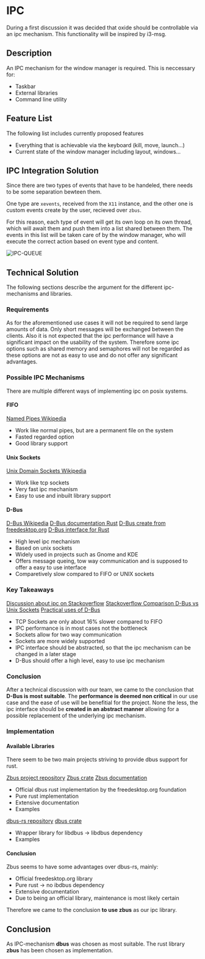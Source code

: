 # IPC

During a first discussion it was decided that oxide should be controllable via an ipc mechanism.
This functionality will be inspired by i3-msg.

## Description
An IPC mechanism for the window manager is required.
This is neccessary for:

* Taskbar
* External libraries
* Command line utility

## Feature List
The following list includes currently proposed features

* Everything that is achievable via the keyboard (kill, move, launch...)
* Current state of the window manager including layout, windows...


## IPC Integration Solution

Since there are two types of events that have to be handeled, there
needs to be some separation bewteen them.

One type are `xevents`, received from the `X11` instance, and the other one
is custom events create by the user, recieved over `zbus`.

For this reason, each type of event will get its own loop on its own thread,
which will await them and push them into a list shared between them.
The events in this list will be taken care of by the window manager,
who will execute the correct action based on event type and content.

![IPC-QUEUE](ipc-queue.png)

## Technical Solution
The following sections describe the argument for the different ipc-mechanisms and libraries.

### Requirements
As for the aforementioned use cases it will not be required to send large amounts of data. 
Only short messages will be exchanged between the clients. Also it is not expected that the ipc performance will have a significant impact on the usability of the system.
Therefore some ipc options such as shared memory and semaphores will not be regarded as these options are not as easy to use and do not offer any significant advantages.

### Possible IPC Mechanisms
There are multiple different ways of implementing ipc on posix systems.

#### FIFO
[Named Pipes Wikipedia](https://en.wikipedia.org/wiki/Named_pipe)
* Work like normal pipes, but are a permanent file on the system
* Fasted regarded option
* Good library support

#### Unix Sockets
[Unix Domain Sockets Wikipedia](https://de.wikipedia.org/wiki/Unix_Domain_Socket)
* Work like tcp sockets
* Very fast ipc mechanism
* Easy to use and inbuilt library support

#### D-Bus
[D-Bus Wikipedia](https://en.wikipedia.org/wiki/D-Bus)
[D-Bus documentation Rust](https://docs.rs/dbus/latest/dbus/)
[D-Bus create from freedesktop.org](https://dbus.pages.freedesktop.org/zbus/)
[D-Bus interface for Rust](https://github.com/diwic/dbus-rs)
* High level ipc mechanism
* Based on unix sockets
* Widely used in projects such as Gnome and KDE
* Offers message queing, tow way communication and is supposed to offer a easy to use interface
* Comparetively slow compared to FIFO or UNIX sockets

### Key Takeaways

[Discussion about ipc on Stackoverflow](https://stackoverflow.com/questions/1235958/ipc-performance-named-pipe-vs-socket)
[Stackoverflow Comparison D-Bus vs Unix Sockets](https://stackoverflow.com/questions/33887063/difference-between-dbus-and-other-interprocess-communications-method)
[Practical uses of D-Bus](https://unix.stackexchange.com/questions/604258/what-is-d-bus-practically-useful-for)

* TCP Sockets are only about 16% slower compared to FIFO
* IPC performance is in most cases not the bottleneck
* Sockets allow for two way communication
* Sockets are more widely supported
* IPC interface should be abstracted, so that the ipc mechanism can be changed in a later stage
* D-Bus should offer a high level, easy to use ipc mechanism


### Conclusion

After a technical discussion with our team, we came to the conclusion that **D-Bus is most suitable**.
The **performance is deemed non critical** in our use case and the ease of use will be benefitial for the project.
None the less, the ipc interface should be **created in an abstract manner** allowing for a possible replacement of the underlying ipc mechanism.  

### Implementation
#### Available Libraries
There seem to be two main projects striving to provide dbus support for rust.

[Zbus project repository](https://gitlab.freedesktop.org/dbus/zbus/-/tree/main)
[Zbus crate](https://crates.io/crates/zbus)
[Zbus documentation](https://dbus.pages.freedesktop.org/zbus/)
* Official dbus rust implementation by the freedesktop.org foundation
* Pure rust implementation
* Extensive documentation
* Examples

[dbus-rs repository](https://github.com/diwic/dbus-rs)
[dbus crate](https://crates.io/crates/dbus)
* Wrapper library for libdbus -> libdbus dependency
* Examples

#### Conclusion
Zbus seems to have some advantages over dbus-rs, mainly:
* Official freedesktop.org library
* Pure rust -> no ibdbus dependency
* Extensive documentation
* Due to being an official library, maintenance is most likely certain

Therefore we came to the conclusion **to use zbus** as our ipc library.

## Conclusion
As IPC-mechanism **dbus** was chosen as most suitable.
The rust library **zbus** has been chosen as implementation.


